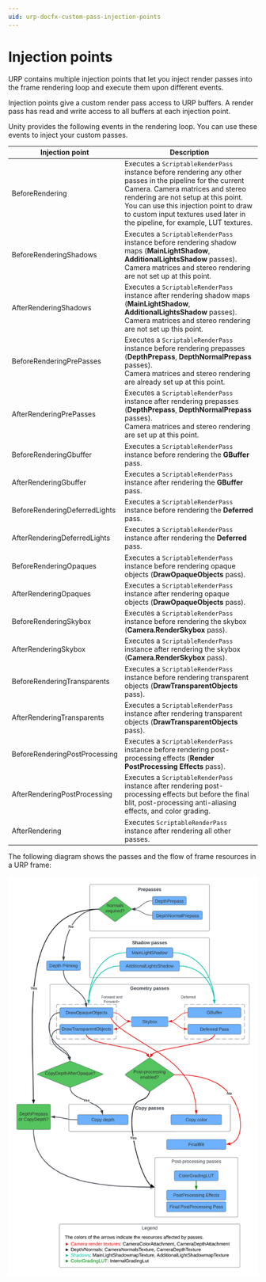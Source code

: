```yaml
---
uid: urp-docfx-custom-pass-injection-points
---
```

# Injection points

URP contains multiple injection points that let you inject render passes into the frame rendering loop and execute them upon different events.

Injection points give a custom render pass access to URP buffers. A render pass has read and write access to all buffers at each injection point.

Unity provides the following events in the rendering loop. You can use these events to inject your custom passes.

| **Injection point** | **Description** |
|---------------------|-----------------|
| BeforeRendering | Executes a `ScriptableRenderPass` instance before rendering any other passes in the pipeline for the current Camera. Camera matrices and stereo rendering are not setup at this point. You can use this injection point to draw to custom input textures used later in the pipeline, for example, LUT textures. |
| BeforeRenderingShadows | Executes a `ScriptableRenderPass` instance before rendering shadow maps (**MainLightShadow**, **AdditionalLightsShadow** passes).<br/>Camera matrices and stereo rendering are not set up at this point. |
| AfterRenderingShadows | Executes a `ScriptableRenderPass` instance after rendering shadow maps (**MainLightShadow**, **AdditionalLightsShadow** passes).<br/>Camera matrices and stereo rendering are not set up this point. |
| BeforeRenderingPrePasses | Executes a `ScriptableRenderPass` instance before rendering prepasses (**DepthPrepass**, **DepthNormalPrepass** passes).<br/>Camera matrices and stereo rendering are already set up at this point. |
| AfterRenderingPrePasses | Executes a `ScriptableRenderPass` instance after rendering prepasses (**DepthPrepass**, **DepthNormalPrepass** passes).<br/>Camera matrices and stereo rendering are set up at this point. |
| BeforeRenderingGbuffer | Executes a `ScriptableRenderPass` instance before rendering the **GBuffer** pass. |
| AfterRenderingGbuffer | Executes a `ScriptableRenderPass` instance after rendering the **GBuffer** pass. |
| BeforeRenderingDeferredLights | Executes a `ScriptableRenderPass` instance before rendering the **Deferred** pass. |
| AfterRenderingDeferredLights | Executes a `ScriptableRenderPass` instance after rendering the **Deferred** pass. |
| BeforeRenderingOpaques | Executes a `ScriptableRenderPass` instance before rendering opaque objects (**DrawOpaqueObjects** pass). |
| AfterRenderingOpaques | Executes a `ScriptableRenderPass` instance after rendering opaque objects (**DrawOpaqueObjects** pass). |
| BeforeRenderingSkybox | Executes a `ScriptableRenderPass` instance before rendering the skybox (**Camera.RenderSkybox** pass). |
| AfterRenderingSkybox | Executes a `ScriptableRenderPass` instance after rendering the skybox (**Camera.RenderSkybox** pass). |
| BeforeRenderingTransparents | Executes a `ScriptableRenderPass` instance before rendering transparent objects (**DrawTransparentObjects** pass). |
| AfterRenderingTransparents | Executes a `ScriptableRenderPass` instance after rendering transparent objects (**DrawTransparentObjects** pass). |
| BeforeRenderingPostProcessing | Executes a `ScriptableRenderPass` instance before rendering post-processing effects (**Render PostProcessing Effects** pass). |
| AfterRenderingPostProcessing | Executes a `ScriptableRenderPass` instance after rendering post-processing effects but before the final blit, post-processing anti-aliasing effects, and color grading. |
| AfterRendering | Executes `ScriptableRenderPass` instance after rendering all other passes. |

The following diagram shows the passes and the flow of frame resources in a URP frame:

![URP frame rendering graph and pases](../Images/customizing-urp/urp-frame-graph-passes.png)
